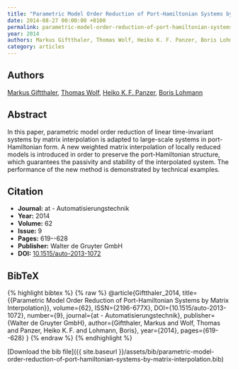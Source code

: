```yaml
---
title: "Parametric Model Order Reduction of Port-Hamiltonian Systems by Matrix Interpolation"
date: 2014-08-27 00:00:00 +0100
permalink: parametric-model-order-reduction-of-port-hamiltonian-systems-by-matrix-interpolation
year: 2014
authors: Markus Giftthaler, Thomas Wolf, Heiko K. F. Panzer, Boris Lohmann
category: articles
---
```

 
## Authors
[Markus Giftthaler](authors/markus-giftthaler), [Thomas Wolf](authors/thomas-wolf), [Heiko K. F. Panzer](authors/heiko-k-f-panzer), [Boris Lohmann](authors/boris-lohmann)
 
## Abstract
In this paper, parametric model order reduction of linear time-invariant systems by matrix interpolation is adapted to large-scale systems in port-Hamiltonian form. A new weighted matrix interpolation of locally reduced models is introduced in order to preserve the port-Hamiltonian structure, which guarantees the passivity and stability of the interpolated system. The performance of the new method is demonstrated by technical examples.
 
## Citation
- **Journal:** at - Automatisierungstechnik
- **Year:** 2014
- **Volume:** 62
- **Issue:** 9
- **Pages:** 619--628
- **Publisher:** Walter de Gruyter GmbH
- **DOI:** [10.1515/auto-2013-1072](https://doi.org/10.1515/auto-2013-1072)
 
## BibTeX
{% highlight bibtex %}
{% raw %}
@article{Giftthaler_2014,
  title={{Parametric Model Order Reduction of Port-Hamiltonian Systems by Matrix Interpolation}},
  volume={62},
  ISSN={2196-677X},
  DOI={10.1515/auto-2013-1072},
  number={9},
  journal={at - Automatisierungstechnik},
  publisher={Walter de Gruyter GmbH},
  author={Giftthaler, Markus and Wolf, Thomas and Panzer, Heiko K. F. and Lohmann, Boris},
  year={2014},
  pages={619--628}
}
{% endraw %}
{% endhighlight %}
 
[Download the bib file]({{ site.baseurl }}/assets/bib/parametric-model-order-reduction-of-port-hamiltonian-systems-by-matrix-interpolation.bib)
 
